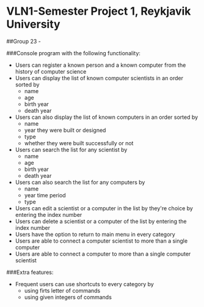 # VLN1-Semester Project 1, Reykjavik University
##Group 23 -

###Console program with the following functionality:
<ul>
   <li>Users can register a known person and a known computer from the history of computer science</li>
   <li>Users can display the list of known computer scientists in an order sorted by
    <ul>
      <li>name</li>
      <li>age</li>
      <li>birth year</li> 
      <li>death year</li>
      </ul>
    <li>Users can also display the list of known computers in an order sorted by
    <ul>
      <li>name</li>
      <li>year they were built or designed</li>
      <li>type</li>
      <li>whether they were built successfully or not</li>
    </ul> 
    <li>Users can search the list for any scientist by
      <ul>
      <li>name</li>
      <li>age</li>
      <li>birth year</li>
      <li>death year</li>
    </ul>
    <li>Users can also search the list for any computers by
    <ul>
      <li>name</li>
      <li>year time period</li>
      <li>type</li>
     </ul>
    <li>Users can edit a scientist or a computer in the list by they're choice by entering the index number</li>
    <li>Users can delete a scientist or a computer of the list by entering the index number</li>
    <li>Users have the option to return to main menu in every category</li>
    <li>Users are able to connect a computer scientist to more than a single computer</li>
    <li>Users are able to connect a computer to more than a single computer scientist</li>
</ul>  
###Extra features:
<ul>
   <li>Frequent users can use shortcuts to every category by
   <ul>
   <li>using firts letter of commands</li>
   <li>using given integers of commands</li>
   </ul>
   
  
   
